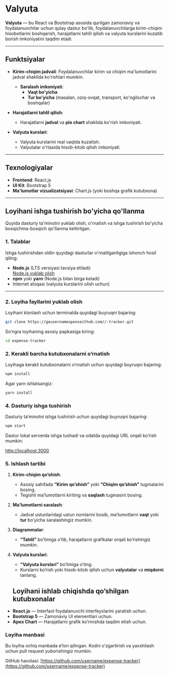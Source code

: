 # Valyuta 

**Valyuta** — bu React va Bootstrap asosida qurilgan zamonaviy va foydalanuvchilar uchun qulay dastur bo'lib, foydalanuvchilarga kirim-chiqim hisobotlarini boshqarish, harajatlarni tahlil qilish va valyuta kurslarini kuzatib borish imkoniyatini taqdim etadi.

---

## Funktsiyalar

- **Kirim-chiqim jadvali**: Foydalanuvchilar kirim va chiqim ma'lumotlarini jadval shaklida ko'rishlari mumkin.
  - **Saralash imkoniyati**:
    - **Vaqt bo'yicha**
    - **Tur bo'yicha** (masalan, oziq-ovqat, transport, ko'ngilochar va boshqalar)
  
- **Harajatlarni tahlil qilish**:
  - Harajatlarni **jadval** va **pie chart** shaklida ko'rish imkoniyati.
  
- **Valyuta kurslari**:
  - Valyuta kurslarini real vaqtda kuzatish.
  - Valyutalar o'rtasida hisob-kitob qilish imkoniyati.

---

## Texnologiyalar

- **Frontend**: React.js
- **UI Kit**: Bootstrap 5
- **Ma'lumotlar vizualizatsiyasi**: Chart.js (yoki boshqa grafik kutubxona)

---

## Loyihani ishga tushirish bo'yicha qo'llanma

Quyida dasturiy ta'minotni yuklab olish, o'rnatish va ishga tushirish bo'yicha bosqichma-bosqich qo'llanma keltirilgan.

### 1. Talablar

Ishga tushirishdan oldin quyidagi dasturlar o'rnatilganligiga ishonch hosil qiling:

- **Node.js** (LTS versiyasi tavsiya etiladi)  
  [Node.js yuklab olish](https://nodejs.org)
- **npm** yoki **yarn** (Node.js bilan birga keladi)
- Internet aloqasi (valyuta kurslarini olish uchun)

---

### 2. Loyiha fayllarini yuklab olish

Loyihani klonlash uchun terminalda quyidagi buyruqni bajaring:

```bash
git clone https://geusernamexpenseithub.com//-tracker.git
```
So’ngra loyihaning asosiy papkasiga kiring:

```bash
cd expense-tracker
```
### 2. Kerakli barcha kutubxonalarni o’rnatish
Loyihaga kerakli kutubxonalarni o’rnatish uchun quyidagi buyruqni bajaring:
```bash
npm install
```
Agar yarn ishlatsangiz:
```bash
yarn install
```
### 4. Dasturiy ishga tushirish
Dasturiy ta’minotni ishga tushirish uchun quyidagi buyruqni bajaring:
```bash 
npm start
```
Dastur lokal serverda ishga tushadi va odatda quyidagi URL orqali ko’rish mumkin:

[http://localhost:3000](http://localhost:3000)

### 5. Ishlash tartibi

1. **Kirim-chiqim qo’shish**:
   - Asosiy sahifada **“Kirim qo’shish”** yoki **“Chiqim qo’shish”** tugmalarini bosing.
   - Tegishli ma’lumotlarni kiriting va **saqlash** tugmasini bosing.

2. **Ma’lumotlarni saralash**:
   - Jadval ustunlaridagi ustun nomlarini bosib, ma’lumotlarni **vaqt** yoki **tur** bo’yicha saralashingiz mumkin.

3. **Diagrammalar**:
   - **“Tahlil”** bo’limiga o’tib, harajatlarni grafikalar orqali ko’rishingiz mumkin.

4. **Valyuta kurslari**:
   - **“Valyuta kurslari”** bo’limiga o’ting.
   - Kurslarni ko’rish yoki hisob-kitob qilish uchun **valyutalar** va **miqdorni** tanlang.

   ## Loyihani ishlab chiqishda qo’shilgan kutubxonalar

- **React.js** — Interfaol foydalanuvchi interfeyslarini yaratish uchun.
- **Bootstrap 5** — Zamonaviy UI elementlari uchun.
- **Apex Chart** — Harajatlarni grafik ko’rinishda taqdim etish uchun.


### Loyiha manbasi

Bu loyiha ochiq manbada e’lon qilingan. Kodni o’zgartirish va yaxshilash uchun pull request yuborishingiz mumkin.

GitHub havolasi: [https://github.com/username/expense-tracker](https://github.com/username/expense-tracker)
